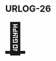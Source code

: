 # URLOG-26

<!-- Hei, Neno! Jeg lagde en ny markdown-mal som jeg håper passer bedre for URLOG. —Teodor -->

<a href="https://apps.apple.com/us/app/hidden-bar/id1452453066?mt=12" style="font-size: 10vw; text-align:center;" target="_blank"><div>🚪</div></a>